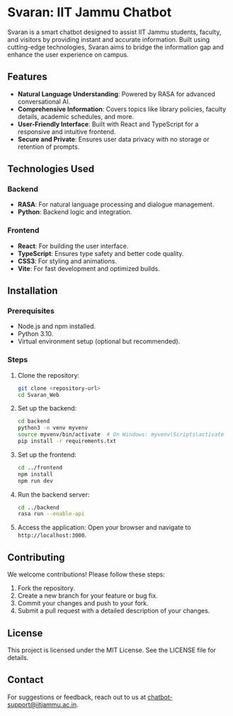 # Svaran: IIT Jammu Chatbot

Svaran is a smart chatbot designed to assist IIT Jammu students, faculty, and visitors by providing instant and accurate information. Built using cutting-edge technologies, Svaran aims to bridge the information gap and enhance the user experience on campus.

## Features
- **Natural Language Understanding**: Powered by RASA for advanced conversational AI.
- **Comprehensive Information**: Covers topics like library policies, faculty details, academic schedules, and more.
- **User-Friendly Interface**: Built with React and TypeScript for a responsive and intuitive frontend.
- **Secure and Private**: Ensures user data privacy with no storage or retention of prompts.

## Technologies Used
### Backend
- **RASA**: For natural language processing and dialogue management.
- **Python**: Backend logic and integration.

### Frontend
- **React**: For building the user interface.
- **TypeScript**: Ensures type safety and better code quality.
- **CSS3**: For styling and animations.
- **Vite**: For fast development and optimized builds.

## Installation
### Prerequisites
- Node.js and npm installed.
- Python 3.10.
- Virtual environment setup (optional but recommended).

### Steps
1. Clone the repository:
   ```bash
   git clone <repository-url>
   cd Svaran_Web
   ```

2. Set up the backend:
   ```bash
   cd backend
   python3 -m venv myvenv
   source myvenv/bin/activate  # On Windows: myvenv\Scripts\activate
   pip install -r requirements.txt
   ```

3. Set up the frontend:
   ```bash
   cd ../frontend
   npm install
   npm run dev
   ```

4. Run the backend server:
   ```bash
   cd ../backend
   rasa run --enable-api
   ```

5. Access the application:
   Open your browser and navigate to `http://localhost:3000`.

## Contributing
We welcome contributions! Please follow these steps:
1. Fork the repository.
2. Create a new branch for your feature or bug fix.
3. Commit your changes and push to your fork.
4. Submit a pull request with a detailed description of your changes.

## License
This project is licensed under the MIT License. See the LICENSE file for details.

## Contact
For suggestions or feedback, reach out to us at [chatbot-support@iitjammu.ac.in](mailto:chatbot-support@iitjammu.ac.in).